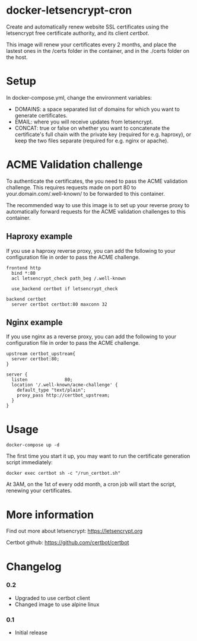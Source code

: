 # docker-letsencrypt-cron
Create and automatically renew website SSL certificates using the letsencrypt free certificate authority, and its client *certbot*.

This image will renew your certificates every 2 months, and place the lastest ones in the /certs folder in the container, and in the ./certs folder on the host.

# Setup

In docker-compose.yml, change the environment variables:
- DOMAINS: a space separated list of domains for which you want to generate certificates.
- EMAIL: where you will receive updates from letsencrypt.
- CONCAT: true or false on whether you want to concatenate the certificate's full chain with the private key (required for e.g. haproxy), or keep the two files separate (required for e.g. nginx or apache).

# ACME Validation challenge

To authenticate the certificates, the you need to pass the ACME validation challenge. This requires requests made on port 80 to your.domain.com/.well-known/ to be forwarded to this container.

The recommended way to use this image is to set up your reverse proxy to automatically forward requests for the ACME validation challenges to this container.

## Haproxy example

If you use a haproxy reverse proxy, you can add the following to your configuration file in order to pass the ACME challenge.

``` haproxy
frontend http
  bind *:80
  acl letsencrypt_check path_beg /.well-known

  use_backend certbot if letsencrypt_check

backend certbot
  server certbot certbot:80 maxconn 32
```

## Nginx example

If you use nginx as a reverse proxy, you can add the following to your configuration file in order to pass the ACME challenge.

``` nginx
upstream certbot_upstream{
  server certbot:80;
}

server {
  listen              80;
  location '/.well-known/acme-challenge' {
    default_type "text/plain";
    proxy_pass http://certbot_upstream;
  }
}

```

# Usage

```shell
docker-compose up -d
```

The first time you start it up, you may want to run the certificate generation script immediately:

```shell
docker exec certbot sh -c "/run_certbot.sh"
```

At 3AM, on the 1st of every odd month, a cron job will start the script, renewing your certificates.

# More information

Find out more about letsencrypt: https://letsencrypt.org

Certbot github: https://github.com/certbot/certbot

# Changelog

### 0.2
- Upgraded to use certbot client
- Changed image to use alpine linux

### 0.1
- Initial release
